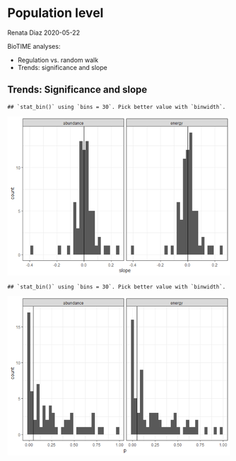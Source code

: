 Population level
================
Renata Diaz
2020-05-22

BioTIME analyses:

  - Regulation vs. random walk
  - Trends: significance and slope

## Trends: Significance and slope

    ## `stat_bin()` using `bins = 30`. Pick better value with `binwidth`.

![](pop_files/figure-gfm/a%20single%20trend-1.png)<!-- -->

    ## `stat_bin()` using `bins = 30`. Pick better value with `binwidth`.

![](pop_files/figure-gfm/a%20single%20trend-2.png)<!-- -->
